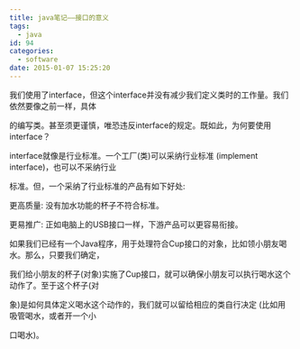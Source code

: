 ```yaml
---
title: java笔记——接口的意义
tags:
  - java
id: 94
categories:
  - software
date: 2015-01-07 15:25:20
---
```


我们使用了interface，但这个interface并没有减少我们定义类时的工作量。我们依然要像之前一样，具体

的编写类。甚至须更谨慎，唯恐违反interface的规定。既如此，为何要使用interface？

interface就像是行业标准。一个工厂(类)可以采纳行业标准 (implement interface)，也可以不采纳行业

标准。但，一个采纳了行业标准的产品有如下好处:

更高质量: 没有加水功能的杯子不符合标准。

更易推广: 正如电脑上的USB接口一样，下游产品可以更容易衔接。

如果我们已经有一个Java程序，用于处理符合Cup接口的对象，比如领小朋友喝水。那么，只要我们确定，

我们给小朋友的杯子(对象)实施了Cup接口，就可以确保小朋友可以执行喝水这个动作了。至于这个杯子(对

象)是如何具体定义喝水这个动作的，我们就可以留给相应的类自行决定 (比如用吸管喝水，或者开一个小

口喝水)。
